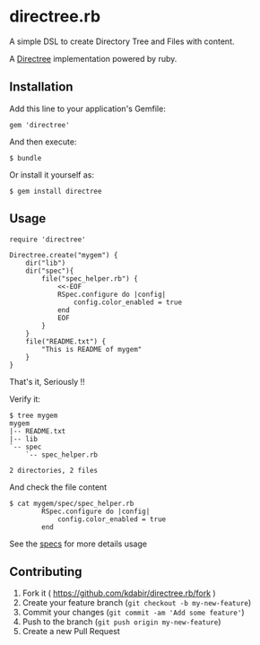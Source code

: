 directree.rb
============

A simple DSL to create Directory Tree and Files with content.

A [Directree](https://github.com/kdabir/directree) implementation powered by ruby.


## Installation

Add this line to your application's Gemfile:

    gem 'directree'

And then execute:

    $ bundle

Or install it yourself as:

    $ gem install directree

## Usage

    require 'directree'

    Directree.create("mygem") {
        dir("lib")
        dir("spec"){
            file("spec_helper.rb") {
                <<-EOF
                RSpec.configure do |config|
                    config.color_enabled = true
                end
                EOF
            }
        }
        file("README.txt") {
            "This is README of mygem"
        }
    }

That's it, Seriously !!

Verify it:

    $ tree mygem
    mygem
    |-- README.txt
    |-- lib
    `-- spec
        `-- spec_helper.rb

    2 directories, 2 files

And check the file content

    $ cat mygem/spec/spec_helper.rb
            RSpec.configure do |config|
                config.color_enabled = true
            end


See the [specs](tree/master/spec) for more details usage

## Contributing

1. Fork it ( https://github.com/kdabir/directree.rb/fork )
2. Create your feature branch (`git checkout -b my-new-feature`)
3. Commit your changes (`git commit -am 'Add some feature'`)
4. Push to the branch (`git push origin my-new-feature`)
5. Create a new Pull Request

